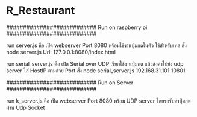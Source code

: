 # R_Restaurant

########################### Run on raspberry pi ###########################

run server.js คือ เปิด webserver Port 8080 พร้อมใช้งานปุ่มกดในตัว ใช้สำหรับเทส 
สั่ง node server.js
Url: 127.0.0.1:8080/index.html

run serial_server.js คือ เปิด Serial over UDP เรียกใช้งานปุ่มกด แล้วส่งค่าไปยัง udp server  ใส่ HostIP ตามด้วย Port
สั่ง node serial_server.js 192.168.31.101 10801


########################### Run on Server ###########################

run k_server.js คือ เปิด webserver Port 8080 พร้อม UDP server โดยรอรับค่าปุ่มกด ผ่าน Udp Socket
